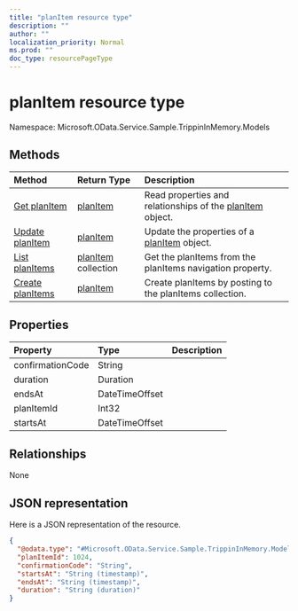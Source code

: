 ```yaml
---
title: "planItem resource type"
description: ""
author: ""
localization_priority: Normal
ms.prod: ""
doc_type: resourcePageType
---
```


# planItem resource type


Namespace: Microsoft.OData.Service.Sample.TrippinInMemory.Models



## Methods
|Method|Return Type|Description|
|:---|:---|:---|
|[Get planItem](../api/microsoft.odata.service.sample.trippininmemory.models-planitem-get.md)|[planItem](../resources/microsoft.odata.service.sample.trippininmemory.models-planitem.md)|Read properties and relationships of the [planItem](../resources/microsoft.odata.service.sample.trippininmemory.models-planitem.md) object.|
|[Update planItem](../api/microsoft.odata.service.sample.trippininmemory.models-planitem-update.md)|[planItem](../resources/microsoft.odata.service.sample.trippininmemory.models-planitem.md)|Update the properties of a [planItem](../resources/microsoft.odata.service.sample.trippininmemory.models-planitem.md) object.|
|[List planItems](../api/microsoft.odata.service.sample.trippininmemory.models-trip-list-planitems.md)|[planItem](../resources/microsoft.odata.service.sample.trippininmemory.models-planitem.md) collection|Get the planItems from the planItems navigation property.|
|[Create planItems](../api/microsoft.odata.service.sample.trippininmemory.models-trip-post-planitems.md)|[planItem](../resources/microsoft.odata.service.sample.trippininmemory.models-planitem.md)|Create planItems by posting to the planItems collection.|

## Properties
|Property|Type|Description|
|:---|:---|:---|
|confirmationCode|String||
|duration|Duration||
|endsAt|DateTimeOffset||
|planItemId|Int32||
|startsAt|DateTimeOffset||

## Relationships
None

## JSON representation
Here is a JSON representation of the resource.
<!-- {
  "blockType": "resource",
  "keyProperty": "id",
  "@odata.type": "Microsoft.OData.Service.Sample.TrippinInMemory.Models.planItem",
  "baseType": "",
  "openType": false
}
-->
``` json
{
  "@odata.type": "#Microsoft.OData.Service.Sample.TrippinInMemory.Models.planItem",
  "planItemId": 1024,
  "confirmationCode": "String",
  "startsAt": "String (timestamp)",
  "endsAt": "String (timestamp)",
  "duration": "String (duration)"
}
```


